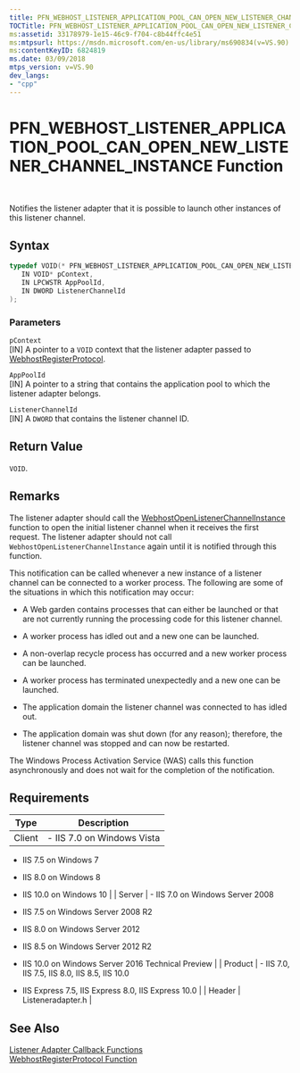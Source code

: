 ```yaml
---
title: PFN_WEBHOST_LISTENER_APPLICATION_POOL_CAN_OPEN_NEW_LISTENER_CHANNEL_INSTANCE Function
TOCTitle: PFN_WEBHOST_LISTENER_APPLICATION_POOL_CAN_OPEN_NEW_LISTENER_CHANNEL_INSTANCE Function
ms:assetid: 33178979-1e15-46c9-f704-c8b44ffc4e51
ms:mtpsurl: https://msdn.microsoft.com/en-us/library/ms690834(v=VS.90)
ms:contentKeyID: 6824819
ms.date: 03/09/2018
mtps_version: v=VS.90
dev_langs:
- "cpp"
---
```


# PFN\_WEBHOST\_LISTENER\_APPLICATION\_POOL\_CAN\_OPEN\_NEW\_LISTENER\_CHANNEL\_INSTANCE Function

 

Notifies the listener adapter that it is possible to launch other instances of this listener channel.

## Syntax

```cpp
typedef VOID(* PFN_WEBHOST_LISTENER_APPLICATION_POOL_CAN_OPEN_NEW_LISTENER_CHANNEL_INSTANCE)(  
   IN VOID* pContext,  
   IN LPCWSTR AppPoolId,  
   IN DWORD ListenerChannelId  
);  
```

### Parameters

`pContext`  
\[IN\] A pointer to a `VOID` context that the listener adapter passed to [WebhostRegisterProtocol](webhostregisterprotocol-function.md).

`AppPoolId`  
\[IN\] A pointer to a string that contains the application pool to which the listener adapter belongs.

`ListenerChannelId`  
\[IN\] A `DWORD` that contains the listener channel ID.

## Return Value

`VOID`.

## Remarks

The listener adapter should call the [WebhostOpenListenerChannelInstance](webhostopenlistenerchannelinstance-function.md) function to open the initial listener channel when it receives the first request. The listener adapter should not call `WebhostOpenListenerChannelInstance` again until it is notified through this function.

This notification can be called whenever a new instance of a listener channel can be connected to a worker process. The following are some of the situations in which this notification may occur:

  - A Web garden contains processes that can either be launched or that are not currently running the processing code for this listener channel.

  - A worker process has idled out and a new one can be launched.

  - A non-overlap recycle process has occurred and a new worker process can be launched.

  - A worker process has terminated unexpectedly and a new one can be launched.

  - The application domain the listener channel was connected to has idled out.

  - The application domain was shut down (for any reason); therefore, the listener channel was stopped and can now be restarted.

The Windows Process Activation Service (WAS) calls this function asynchronously and does not wait for the completion of the notification.

## Requirements

| Type | Description |
| --- | --- |
| Client | - IIS 7.0 on Windows Vista

- IIS 7.5 on Windows 7

- IIS 8.0 on Windows 8

- IIS 10.0 on Windows 10 |
| Server | - IIS 7.0 on Windows Server 2008

- IIS 7.5 on Windows Server 2008 R2

- IIS 8.0 on Windows Server 2012

- IIS 8.5 on Windows Server 2012 R2

- IIS 10.0 on Windows Server 2016 Technical Preview |
| Product | - IIS 7.0, IIS 7.5, IIS 8.0, IIS 8.5, IIS 10.0

- IIS Express 7.5, IIS Express 8.0, IIS Express 10.0 |
| Header | Listeneradapter.h |

## See Also

[Listener Adapter Callback Functions](listener-adapter-callback-functions.md)  
[WebhostRegisterProtocol Function](webhostregisterprotocol-function.md)

